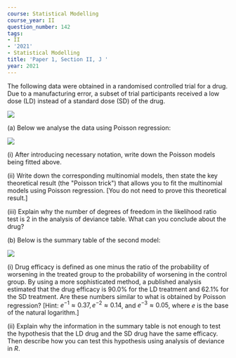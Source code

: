 ```yaml
---
course: Statistical Modelling
course_year: II
question_number: 142
tags:
- II
- '2021'
- Statistical Modelling
title: 'Paper 1, Section II, J '
year: 2021
---
```




The following data were obtained in a randomised controlled trial for a drug. Due to a manufacturing error, a subset of trial participants received a low dose (LD) instead of a standard dose (SD) of the drug.

![](https://cdn.mathpix.com/cropped/2022_04_28_94d62cc635f18d85a10eg-098.jpg?height=240&width=330&top_left_y=325&top_left_x=164)

(a) Below we analyse the data using Poisson regression:

![](https://cdn.mathpix.com/cropped/2022_04_28_94d62cc635f18d85a10eg-098.jpg?height=97&width=799&top_left_y=663&top_left_x=165)

(i) After introducing necessary notation, write down the Poisson models being fitted above.

(ii) Write down the corresponding multinomial models, then state the key theoretical result (the "Poisson trick") that allows you to fit the multinomial models using Poisson regression. [You do not need to prove this theoretical result.]

(iii) Explain why the number of degrees of freedom in the likelihood ratio test is 2 in the analysis of deviance table. What can you conclude about the drug?

(b) Below is the summary table of the second model:

![](https://cdn.mathpix.com/cropped/2022_04_28_94d62cc635f18d85a10eg-099.jpg?height=287&width=791&top_left_y=217&top_left_x=164)

(i) Drug efficacy is defined as one minus the ratio of the probability of worsening in the treated group to the probability of worsening in the control group. By using a more sophisticated method, a published analysis estimated that the drug efficacy is $90.0 \%$ for the LD treatment and $62.1 \%$ for the $\mathrm{SD}$ treatment. Are these numbers similar to what is obtained by Poisson regression? [Hint: $e^{-1} \approx 0.37, e^{-2} \approx 0.14$, and $e^{-3} \approx 0.05$, where $e$ is the base of the natural logarithm.]

(ii) Explain why the information in the summary table is not enough to test the hypothesis that the LD drug and the SD drug have the same efficacy. Then describe how you can test this hypothesis using analysis of deviance in $R$.